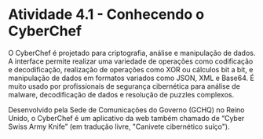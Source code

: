 # Atividade 4.1 - Conhecendo o CyberChef
O CyberChef é projetado para criptografia, análise e manipulação de dados. A interface permite realizar uma variedade de operações como codificação e decodificação, realização de operações como XOR ou cálculos bit a bit, e manipulação de dados em formatos variados como JSON, XML e Base64. É muito usado por profissionais de segurança cibernética para análise de malware, decodificação de dados e resolução de puzzles complexos.

Desenvolvido pela Sede de Comunicações do Governo (GCHQ) no Reino Unido, o CyberChef é um aplicativo da web também chamado de “Cyber Swiss Army Knife” (em tradução livre, "Canivete cibernético suíço").

